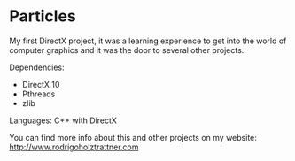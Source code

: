 # Particles

My first DirectX project, it was a learning experience to get into the world of computer graphics and it was the door to several other projects. 

Dependencies:

- DirectX 10
- Pthreads
- zlib

Languages: C++ with DirectX

You can find more info about this and other projects on my website: http://www.rodrigoholztrattner.com
